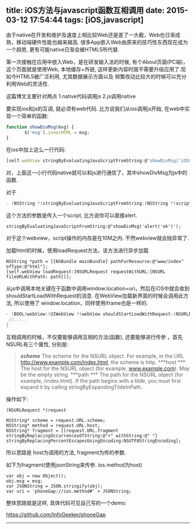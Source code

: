 title: iOS方法与javascript函数互相调用
date: 2015-03-12 17:54:44
tags: [iOS,javascript]
---
由于native在开发和维护及速度上相比较Web还是差了一大截，Web也日渐成熟，移动端硬件性能也越来越高. 很多App嵌入Web由原来的技巧性东西现在成为一个趋势, 更有可能native日渐会被HTML5所代替. 

第一次接触在应用中嵌入Web，是在研发输入法的时候, 有个About页面(PC端)，这个页面就是使用Web, 本地缓存+外链, 这样更新内容时就不需要升级应用了.现如今HTML5被广泛利用, 尤其数据展示方面以及 频繁改动比较大的时候可以充分利用Web的灵活性.

这篇博文主要针对两点
1.native代码调用js
2.js调用native

要实现ios和js的互调, 就必须有web代码. 比方说我们从ios调用js开始, 在web中实现一个简单的函数:
```javascript
function showDivMsg(msg) {
       $('msg').innerHTML = msg;
}
```
在ios中加上这么一行代码: 
```javascript
[self.webView stringByEvaluatingJavaScriptFromString:@"showDivMsg('iOS中调用js,Success!')"];
```
对，上面这一小行代码native就可以和js进行通信了，其中showDivMsg为js中的函数.

对于
```Objective-C
- (NSString *)stringByEvaluatingJavaScriptFromString:(NSString *)script;
```
这个方法的参数是传入一个script,  比方说你可以直接alert.
```
stringByEvaluatingJavaScriptFromString:@"showDivMsg('alert('ok')');
```
对于这个webview，script操作的内存是在10M之内. 不然webview就会抛异常了.

加载html的时候，使用loadRequest方法，该方法进行异步加载
```
NSString *path = [[NSBundle mainBundle] pathForResource:@"www/index" ofType:@"html"];
[self.webView loadRequest:[NSURLRequest requestWithURL:[NSURL fileURLWithPath: path]]];
```
从js中调用本地关键在于函数中调用window.location=uri，然后在iOS中就会收到shouldStartLoadWithRequest的消息. 在WebView加载新界面的时候会调用此方法, 所以使用了 window.location，同样使用iframe也是一样的.
```Objective-C
- (BOOL)webView:(UIWebView *)webView shouldStartLoadWithRequest:(NSURLRequest *)request navigationType:(UIWebViewNavigationType) {
 //.....
}
```
互相调用的时候，不仅要能够调用互相的方法(函数), 还要能够进行传参 ，首先NSURL有三个属性, 分别是:
>***scheme***
The scheme for the NSURL object. For example, in the URL http://www.example.com/index.html, the scheme is http.
***host	***
The host for the NSURL object (for example, www.example.com). May be the empty string.
***path	***
The path for the NSURL object (for example, /index.html). If the path begins with a tilde, you must first expand it by calling stringByExpandingTildeInPath.

操作如下:
```
(NSURLRequest *)request 

NSString* scheme = request.URL.scheme;
NSString* method = request.URL.host;
NSString* fragment = [[request.URL.fragment stringByReplacingOccurrencesOfString:@"+" withString:@" "] stringByReplacingPercentEscapesUsingEncoding:NSUTF8StringEncoding];
```
所以思路是 host为调用的方法, fragment为传的参数. 

如下为fragment(使用jsonString来传参. ios.method为host)
```
var obj = new Object();
obj.msg = msg;
var JSONString = JSON.stringify(obj);
var uri = 'phoneGap://ios.method#' + JSONString; 
```
整体思路就是这样, 具体代码可见自己写的一个demo:

https://github.com/InfoGeeker/phoneGap

---
